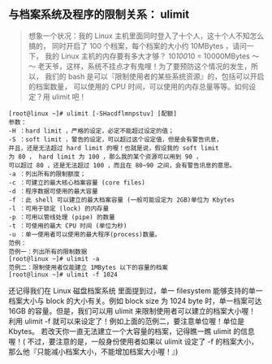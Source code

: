## 与档案系统及程序的限制关系： ulimit
>想象一个状况：我的 Linux 主机里面同时登入了十个人，这十个人不知怎么搞的， 同时开启了 100 个档案，每个档案的大小约 10MBytes ，请问一下， 我的 Linux 主机的内存要有多大才够？ 10*100*10 = 10000MBytes ～～ 老天爷，这样，系统不挂点才有鬼哩！为了要预防这个情况的发生，所以， 我们的 bash 是可以『限制使用者的某些系统资源』的，包括可以开启的档案数量， 可以使用的 CPU 时间，可以使用的内存总量等等。如何设定？用 ulimit 吧！

```
[root@linux ~]# ulimit [-SHacdflmnpstuv] [配额]
参数：
-H ：hard limit ，严格的设定，必定不能超过设定的值；
-S ：soft limit ，警告的设定，可以超过这个设定值，但是会有警告讯息，
并且，还是无法超过 hard limit 的喔！也就是说，假设我的 soft limit
为 80 ， hard limit 为 100 ，那么我的某个资源可以用到 90 ，
可以超过 80 ，还是无法超过 100 ，而且在 80~90 之间，会有警告讯息的意思。
-a ：列出所有的限制额度；
-c ：可建立的最大核心档案容量 (core files)
-d ：程序数据可使用的最大容量
-f ：此 shell 可以建立的最大档案容量 (一般可能设定为 2GB)单位为 Kbytes
-l ：可用于锁定 (lock) 的内存量
-p ：可用以管线处理 (pipe) 的数量
-t ：可使用的最大 CPU 时间 (单位为秒)
-u ：单一使用者可以使用的最大程序(process)数量。
范例：
范例一：列出所有的限制数据
[root@linux ~]# ulimit -a
范例二：限制使用者仅能建立 1MBytes 以下的容量的档案
[root@linux ~]# ulimit -f 1024
```

还记得我们在 Linux 磁盘档案系统 里面提到过，单一 filesystem 能够支持的单一档案大小与 block 的大小有关。例如 block size 为 1024 byte 时，单一档案可达 16GB 的容量。但是，我们可以用 ulimit 来限制使用者可以建立的档案大小喔！ 利用 ulimit -f 就可以来设定了！例如上面的范例二，要注意单位喔！单位是 Kbytes。 若改天你一直无法建立一个大容量的档案，记得瞧一瞧 ulimit 的信息喔！( 不过，要注意的是，一般身份使用者如果以 ulimit 设定了 -f 的档案大小， 那么他『只能减小档案大小，不能增加档案大小喔！』)
